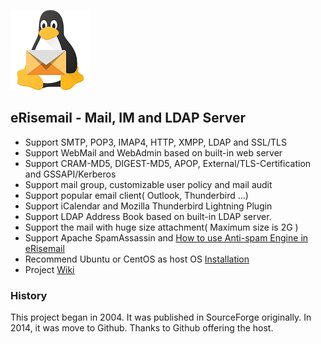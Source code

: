 ![erisemail](https://raw.githubusercontent.com/uplusware/erisemail/master/doc/erisemail.png)

## eRisemail - Mail, IM and LDAP Server
* Support SMTP, POP3, IMAP4, HTTP, XMPP, LDAP and SSL/TLS
* Support WebMail and WebAdmin based on built-in web server
* Support CRAM-MD5, DIGEST-MD5, APOP, External/TLS-Certification and GSSAPI/Kerberos
* Support mail group, customizable user policy and mail audit
* Support popular email client( Outlook, Thunderbird ...)
* Support iCalendar and Mozilla Thunderbird Lightning Plugin
* Support LDAP Address Book based on built-in LDAP server.
* Support the mail with huge size attachment( Maximum size is 2G )
* Support Apache SpamAssassin and [How to use Anti-spam Engine in eRisemail](https://github.com/uplusware/erisemail/wiki/How-to-use-Anti-spam-Engine-in-eRisemail)
* Recommend Ubuntu or CentOS as host OS [Installation](https://github.com/uplusware/erisemail/wiki/Installation)
* Project [Wiki](https://github.com/uplusware/erisemail/wiki)

### History

This project began in 2004. It was published in SourceForge originally. In 2014, it was move to Github. Thanks to Github offering the host.
